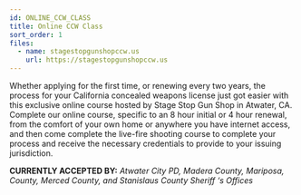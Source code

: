 ```yaml
---
id: ONLINE_CCW_CLASS
title: Online CCW Class
sort_order: 1
files:
  - name: stagestopgunshopccw.us
    url: https://stagestopgunshopccw.us
---
```

Whether applying for the first time, or renewing every two years, the process for your California concealed weapons license just got easier with this exclusive online course hosted by Stage Stop Gun Shop in Atwater, CA. Complete our online course, specific to an 8 hour initial or 4 hour renewal, from the comfort of your own home or anywhere you have internet access, and then come complete the live-fire shooting course to complete your process and receive the necessary credentials to provide to your issuing jurisdiction.

__CURRENTLY ACCEPTED BY:__ *Atwater City PD, Madera County, Mariposa, County, Merced County, and Stanislaus County Sheriff ‘s Offices*
